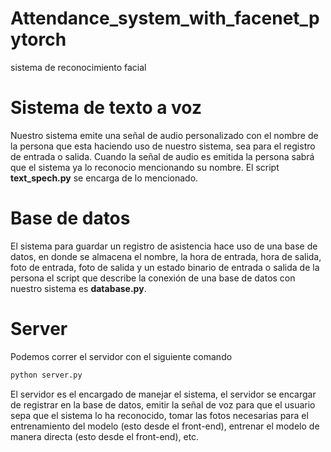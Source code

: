 # Attendance_system_with_facenet_pytorch
sistema de reconocimiento facial

# Sistema de texto a voz
Nuestro sistema emite una señal de audio personalizado con el nombre de la persona que esta haciendo uso de nuestro sistema, sea para el registro de entrada o salida. Cuando la señal de audio es emitida la persona sabrá que 
el sistema ya lo reconocio mencionando su nombre. El script <strong>text_spech.py</strong> se encarga de lo mencionado.
# Base de datos
El sistema para guardar un registro de asistencia hace uso de una base de datos, en donde se almacena el nombre, la hora de entrada, hora de salida, foto de entrada, foto de salida y un estado binario de entrada o salida de la persona
el script que describe la conexión de una base de datos con nuestro sistema es <strong>database.py</strong>.
# Server
Podemos correr el servidor con el siguiente comando
```python
python server.py
```
El servidor es el encargado de manejar el sistema, el servidor se encargar de registrar en la base de datos, emitir la señal de voz para que el usuario
sepa que el sistema lo ha reconocido, tomar las fotos necesarias para el entrenamiento del modelo (esto desde el front-end), entrenar el modelo de manera directa (esto desde el front-end), etc.
